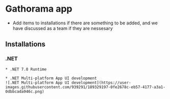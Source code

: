 # Gathorama app
- Add items to installations if there are something to be added, and we have discussed as a team if they are nessesary

## Installations

### .NET
```
* .NET 7.0 Runtime 
 
* .NET Multi-platform App UI development
![.NET Multi-platform App UI development](https://user-images.githubusercontent.com/939291/189329197-0fe2678c-eb57-4177-a3a1-0dbbcada946c.png)

```